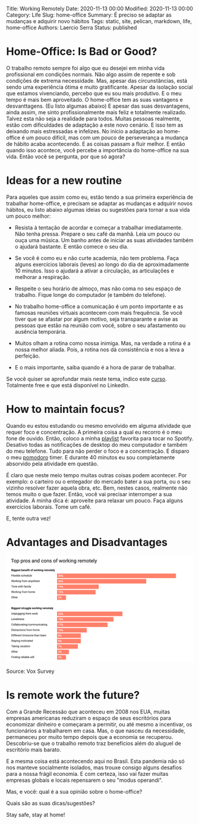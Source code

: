 Title: Working Remotely
Date: 2020-11-13 00:00
Modified: 2020-11-13 00:00
Category: Life
Slug: home-office
Summary: É preciso se adaptar as mudanças e adquirir novo hábitos
Tags: static, site, pelican, markdown, life, home-office
Authors: Laercio Serra
Status: published

# Home-Office: Is Bad or Good?

O trabalho remoto sempre foi algo que eu desejei em minha vida profissional em condições normais. Não algo assim de repente e sob condições de extrema necessidade.
Mas, apesar das circunstâncias, está sendo uma experiência ótima e muito gratificante. Apesar da isolação social que estamos vivenciando, percebo que eu sou mais produtivo.
E o meu tempo é mais bem aproveitado. O home-office tem as suas vantagens e desvanttagens. (Eu listo algumas abaixo)
E apesar das suas desvantagens, ainda assim, me sinto profissionalmente mais feliz e totalmente realizado. Talvez esta não seja a realidade para todos.
Muitas pessoas realmente, estão com dificuldades de adaptação a este novo cenário. E isso tem as deixando mais estressadas e infelizes.
No início a adaptação ao home-office é um pouco difícil, mas com um pouco de perseverança a mudança de hábito acaba acontecendo.
E as coisas passam a fluir melhor. E então quando isso acontece, você percebe a importância do home-office na sua vida.
Então você se pergunta, por que só agora?

# Ideas for a new routine

Para aqueles que assim como eu, estão tendo a sua primeira experiência de trabalhar home-office, e precisam se adaptar as mudanças e adquirir novos hábitos, eu listo abaixo algumas ideias ou sugestões para tornar a sua vida um pouco melhor:

- Resista à tentação de acordar e começar a trabalhar imediatamente. Não tenha pressa. Prepare o seu café da manhã. Leia um pouco ou ouça uma música. Um banho antes de iniciar as suas atividades também o ajudará bastante. E então comece o seu dia.

- Se você é como eu e não curte academia, não tem problema. Faça alguns exercícios laborais (leves) ao longo do dia de aproximadamente 10 minutos. Isso o ajudará a ativar a circulação, as articulações e melhorar a respiração.

- Respeite o seu horário de almoço, mas não coma no seu espaço de trabalho. Fique longe do computador (e também do telefone).

- No trabalho home-office a comunicação é um ponto importante e as famosas reuniões virtuais acontecem com mais frequência. Se você tiver que se afastar por algum motivo, seja transparante e avise as pessoas que estão na reunião com você, sobre o seu afastamento ou ausência temporária.

- Muitos olham a rotina como nossa inimiga. Mas, na verdade a rotina é a nossa melhor aliada. Pois, a rotina nos dá consistência e nos a leva a perfeição.

- E o mais importante, saiba quando é a hora de parar de trabalhar.

Se você quiser se aprofundar mais neste tema, indico este [curso](https://www.linkedin.com/learning/remote-work-foundations/the-value-of-working-remotely). Totalmente free e que está disponível no LinkedIn.

# How to maintain focus?

Quando eu estou estudando ou mesmo envolvido em alguma atividade que requer foco e concentração. A primeira coisa a qual eu recorro é o meu fone de ouvido.
Então, coloco a minha [playlist](https://open.spotify.com/playlist/37i9dQZF1DXcxacyAXkQDu?si=YREHkr6WRkqWACF7xOGcJA) favorita para tocar no Spotify.
Desativo todas as notificações de desktop do meu computador e também do meu telefone. Tudo para não perder o foco e a concentração.
E disparo o meu [pomodoro](https://en.wikipedia.org/wiki/Pomodoro_Technique) timer. E durante 40 minutos eu sou completamente absorvido pela atividade em questão.

É claro que neste meio tempo muitas outras coisas podem acontecer. Por exemplo: o carteiro ou o entegador do mercado bater a sua porta, ou o seu vizinho resolver fazer aquela obra, etc. Bem, nestes casos, realmente não temos muito o que fazer. Então, você vai precisar interromper a sua atividade. A minha dica é: aproveite para relaxar um pouco. Faça alguns exercícios laborais. Tome um café. 

E, tente outra vez! 

# Advantages and Disadvantages

![WorkRemoteSurvey](/content/images/WorkRemoteSurvey.png)

Source: Vox Survey

# Is remote work the future?

Com a Grande Recessão que aconteceu em 2008 nos EUA, muitas empresas americanas reduziram o espaço de seus escritórios para economizar dinheiro e começaram a permitir, ou até mesmo a incentivar, os funcionários a trabalharem em casa. Mas, o que nasceu da necessidade, permaneceu por muito tempo depois que a economia se recuperou. Descobriu-se que o trabalho remoto traz benefícios além do aluguel de escritório mais barato.

E a mesma coisa está acontecendo aqui no Brasil. Esta pandemia não só nos manteve socialmente isolados, mas trouxe consigo alguns desafios para a nossa frágil economia. E com certeza, isso vai fazer muitas empresas globais e locais repensarem o seu "modus operandi".

Mas, e você: qual é a sua opinião sobre o home-office?

Quais são as suas dicas/sugestões?

Stay safe, stay at home!